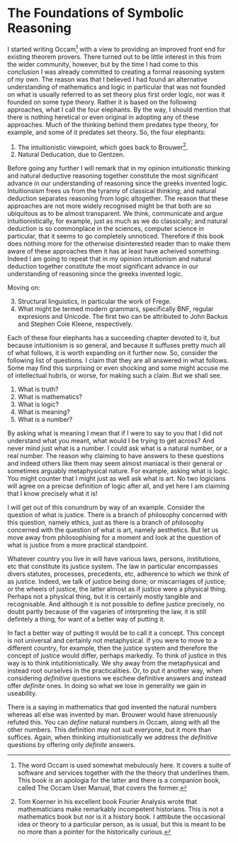 # The Foundations of Symbolic Reasoning

I started writing Occam[^1] with a view to providing an improved front end for existing theorem provers.
There turned out to be little interest in this from the wider community, however, but by the time I had come to this conclusion I was already committed to creating a formal reasoning system of my own.
The reason was that I believed I had found an alternative understanding of mathematics and logic in particular that was not founded on what is usually referred to as set theory plus first order logic, nor was it founded on some type theory. 
Rather it is based on the following approaches, what I call the four elephants.
By the way, I should mention that there is nothing heretical or even original in adopting any of these approaches.
Much of the thinking behind them predates type theory, for example, and some of it predates set theory.
So, the four elephants:

1. The intuitionistic viewpoint, which goes back to Brouwer[^2].
2. Natural Deducation, due to Gentzen.

Before going any further I will remark that in my opinion intuitionstic thinking and natural deductive reasoning together constitute the most significant advance in our understanding of reasoning since the greeks invented logic.
Intuitionsism frees us from the tyranny of classical thinking; and natural deduction separates reasoning from logic altogether.
The reason that these approaches are not more widely recognised might be that both are so ubiquitous as to be almost transparent.
We think, communicate and argue intuitionistically, for example, just as much as we do classically;
and natural deduction is so commonplace in the sciences, computer science in particular, that it seems to go completely unnoticed.
Therefore if this book does nothing more for the otherwise disinterested reader than to make them aware of these approaches then it has at least have acheived something.
Indeed I am going to repeat that in my opinion intuitionism and natural deduction together constitute the most significant advance in our understanding of reasoning since the greeks invented logic.

Moving on:

3. Structural linguistics, in particular the work of Frege.
4. What might be termed modern grammars, specifically BNF, regular expresions and Unicode. 
The first two can be attributed to John Backus and Stephen Cole Kleene, respectively.

Each of these four elephants has a succeeding chapter devoted to it,
but because intuitionism is so general, and because it suffuses pretty much all of what follows, it is worth expanding on it further now.
So, consider the following list of questions.
I claim that they are all answered in what follows.
Some may find this surprising or even shocking and some might accuse me of intellectual hubris, or worse, for making such a claim.
But we shall see.

1. What is truth?
2. What is mathematics?
3. What is logic?
4. What is meaning? 
5. What is a number? 

By asking what is meaning I mean that if I were to say to you that I did not understand what you meant, what would I be trying to get across? 
And never mind just what is a number.
I could ask what is a natural number, or a real number. 
The reason why claiming to have answers to these questions and indeed others like them may seem almost maniacal is their general or sometimes arguably metaphysical nature. 
For example, asking what is logic.
You might counter that I might just as well ask what is art.
No two logicians will agree on a preicse definition of logic after all, and yet here I am claiming that I know precisely what it is!

I will get out of this conundrum by way of an example. 
Consider the question of what is justice.
There is a branch of philosophy concerned with this question, namely ethics, just as there is a branch of philosophy concerned with the question of what is art, namely aesthetics.
But let us move away from philosophising for a moment and look at the question of what is justice from a more practical standpoint.

Whatever country you live in will have various laws, persons, institutions, etc that constitute its justice system.
The law in particular encompasses divers statutes, processes, precedents, etc, adherence to which we think of as justice.
Indeed, we talk of justice being done; or miscarriages of justice; or the wheels of justice, the latter almost as if justice were a physical thing.
Perhaps not a physical thing, but it is certainly mostly tangible and recognisable.
And although it is not possible to define justice precisely, no doubt partly because of the vagaries of interpreting the law, it is still defintely a thing, for want of a better way of putting it.

In fact a better way of putting it would be to call it a concept.
This concept is not universal and certainly not metaphysical.
If you were to move to a different country, for example, then the justice system and therefore the concept of justice would differ, perhaps markedly.
To think of justice in this way is to think intutitionistically.
We shy away from the metaphysical and instead root ourselves in the practicalities.
Or, to put it another way, when considering *definitive* questions we eschew definitive answers and instead offer *definite* ones.
In doing so what we lose in generality we gain in useability.

There is a saying in mathematics that god invented the natural numbers whereas all else was invented by man.
Brouwer would have strenuously refuted this.
You can *define* natural numbers in Occam, along with all the other numbers.
This definition may not suit everyone, but it more than suffices.
Again, when thinking intuitionistically we address the *definitive* questions by offering only *definite* answers.

[^1]: The word Occam is used somewhat mebulously here.
It covers a suite of software and services together with the the theory that underlines them.
This book is an apologia for the latter and there is a companion book, called The Occam User Manual, that covers the former.

[^2]: Tom Koerner in his excellent book Fourier Analysis wrote that mathematicians make remarkably incompetent historians.
This is not a mathematics book but nor is it a history book.
I atttibute the occasional idea or theory to a particular person, as is usual, but this is meant to be no more than a pointer for the historically curious.
